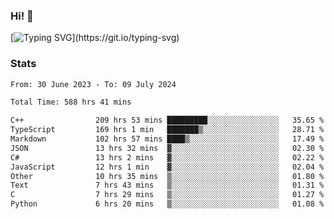 ### Hi!  👋

[![Typing SVG](https://readme-typing-svg.herokuapp.com?font=Fira+Code&pause=1000&width=435&lines=Hello!+I'm+Texiwustion.)](https://git.io/typing-svg)

### Stats

<!--START_SECTION:waka-->

```txt
From: 30 June 2023 - To: 09 July 2024

Total Time: 588 hrs 41 mins

C++                209 hrs 53 mins █████████░░░░░░░░░░░░░░░░   35.65 %
TypeScript         169 hrs 1 min   ███████▒░░░░░░░░░░░░░░░░░   28.71 %
Markdown           102 hrs 57 mins ████▒░░░░░░░░░░░░░░░░░░░░   17.49 %
JSON               13 hrs 32 mins  ▓░░░░░░░░░░░░░░░░░░░░░░░░   02.30 %
C#                 13 hrs 2 mins   ▓░░░░░░░░░░░░░░░░░░░░░░░░   02.22 %
JavaScript         12 hrs 1 min    ▓░░░░░░░░░░░░░░░░░░░░░░░░   02.04 %
Other              10 hrs 35 mins  ▒░░░░░░░░░░░░░░░░░░░░░░░░   01.80 %
Text               7 hrs 43 mins   ▒░░░░░░░░░░░░░░░░░░░░░░░░   01.31 %
C                  7 hrs 29 mins   ▒░░░░░░░░░░░░░░░░░░░░░░░░   01.27 %
Python             6 hrs 20 mins   ▒░░░░░░░░░░░░░░░░░░░░░░░░   01.08 %
```

<!--END_SECTION:waka-->
